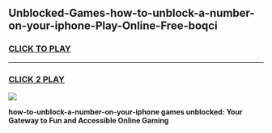 
## Unblocked-Games-how-to-unblock-a-number-on-your-iphone-Play-Online-Free-boqci
<h3>
<a href="https://premium76.site?title=how-to-unblock-a-number-on-your-iphone&ref=26A">CLICK TO PLAY</a></h3>
<hr>

<h3>
<a href="https://premium76.site?title=how-to-unblock-a-number-on-your-iphone&ref=26A">CLICK 2 PLAY</a>
  
</h3>

<a href="https://premium76.site?title=how-to-unblock-a-number-on-your-iphone&ref=26A"><img src="https://clearcache.store/games.png"></a>


**how-to-unblock-a-number-on-your-iphone games unblocked: Your Gateway to Fun and Accessible Online Gaming**
